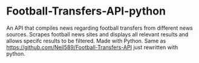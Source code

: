 # Football-Transfers-API-python

An API that compiles news regarding football transfers from different news sources. 
Scrapes football news sites and displays all relevant results and allows specifc results to be filtered. 
Made with Python. Same as https://github.com/Neil589/Football-Transfers-API just rewritten with python.
